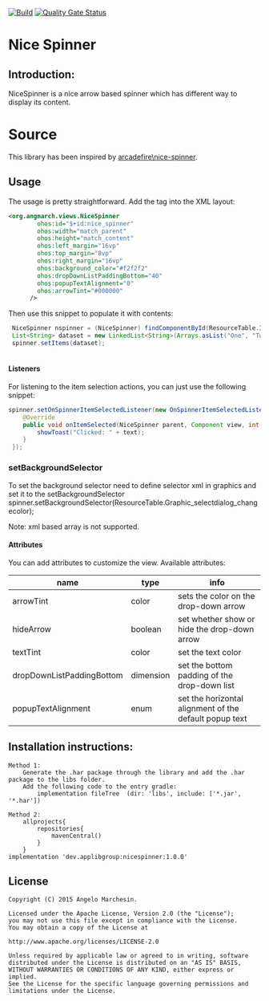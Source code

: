 [![Build](https://github.com/applibgroup/nice-spinner/actions/workflows/main.yml/badge.svg)](https://github.com/applibgroup/nice-spinner/actions/workflows/main.yml)
[![Quality Gate Status](https://sonarcloud.io/api/project_badges/measure?project=applibgroup_nice-spinner&metric=alert_status)](https://sonarcloud.io/dashboard?id=applibgroup_nice-spinner)

# Nice Spinner 

## Introduction:
NiceSpinner is a nice arrow based spinner which has different way to display its content.

# Source
This library has been inspired by [arcadefire\\nice-spinner](https://github.com/arcadefire/nice-spinner).


## Usage

The usage is pretty straightforward. Add the tag into the XML layout:
```xml
<org.angmarch.views.NiceSpinner
        ohos:id="$+id:nice_spinner"
        ohos:width="match_parent"
        ohos:height="match_content"
        ohos:left_margin="16vp"
        ohos:top_margin="8vp"
        ohos:right_margin="16vp"
        ohos:background_color="#f2f2f2"
        ohos:dropDownListPaddingBottom="40"
        ohos:popupTextAlignment="0"
        ohos:arrowTint="#000000"
      />
```

 Then use this snippet to populate it with contents:
```java
 NiceSpinner nspinner = (NiceSpinner) findComponentById(ResourceTable.Id_nice_spinner);
 List<String> dataset = new LinkedList<String>(Arrays.asList("One", "Two", "Three", "Four", "Five"));
 spinner.setItems(dataset);
                      
```

#### Listeners
For listening to the item selection actions, you can just use the following snippet:
```java
spinner.setOnSpinnerItemSelectedListener(new OnSpinnerItemSelectedListener() {
    @Override
    public void onItemSelected(NiceSpinner parent, Component view, int position, CharSequence text) {
        showToast("Clicked: " + text);
    }
 });
```

### setBackgroundSelector
To set the background selector need to define selector xml in graphics and set it to the setBackgroundSelector
spinner.setBackgroundSelector(ResourceTable.Graphic_selectdialog_changecolor);

Note: xml based array is not supported.

#### Attributes
You can add attributes to customize the view. Available attributes:

| name                      | type      | info                                                   |
|------------------------   |-----------|--------------------------------------------------------|
| arrowTint                 | color     | sets the color on the drop-down arrow                  |
| hideArrow                 | boolean   | set whether show or hide the drop-down arrow           |                |
| textTint                  | color     | set the text color                                     |
| dropDownListPaddingBottom | dimension | set the bottom padding of the drop-down list           |
| popupTextAlignment        | enum      | set the horizontal alignment of the default popup text |

## Installation instructions:

```
Method 1:
    Generate the .har package through the library and add the .har package to the libs folder.
    Add the following code to the entry gradle:
        implementation fileTree  (dir: 'libs', include: ['*.jar', '*.har'])

Method 2:
    allprojects{
        repositories{
            mavenCentral()
        }
    }
implementation 'dev.applibgroup:nicespinner:1.0.0'
```
## License

    Copyright (C) 2015 Angelo Marchesin.
    
    Licensed under the Apache License, Version 2.0 (the "License");
    you may not use this file except in compliance with the License.
    You may obtain a copy of the License at
    
    http://www.apache.org/licenses/LICENSE-2.0
    
    Unless required by applicable law or agreed to in writing, software
    distributed under the License is distributed on an "AS IS" BASIS,
    WITHOUT WARRANTIES OR CONDITIONS OF ANY KIND, either express or implied.
    See the License for the specific language governing permissions and
    limitations under the License.
